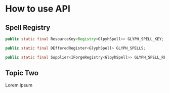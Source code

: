 # How to use API

## Spell Registry
``` java
public static final ResourceKey<Registry<GlpyhSpell>> GLYPH_SPELL_KEY;

public static final DEfferedRegister<GlyphSpell> GLYPH_SPELLS;

public static final Supplier<IForgeRegistry<GlpyhSpell>> GLYPH_SPELL_REGISTRY;
```

## Topic Two 
Lorem ipsum
